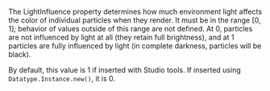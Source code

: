The LightInfluence property determines how much environment light affects
the color of individual particles when they render. It must be in the
range [0, 1]; behavior of values outside of this range are not defined. At
0, particles are not influenced by light at all (they retain full
brightness), and at 1 particles are fully influenced by light (in complete
darkness, particles will be black).

By default, this value is 1 if inserted with Studio tools. If inserted
using `Datatype.Instance.new()`, it is 0.